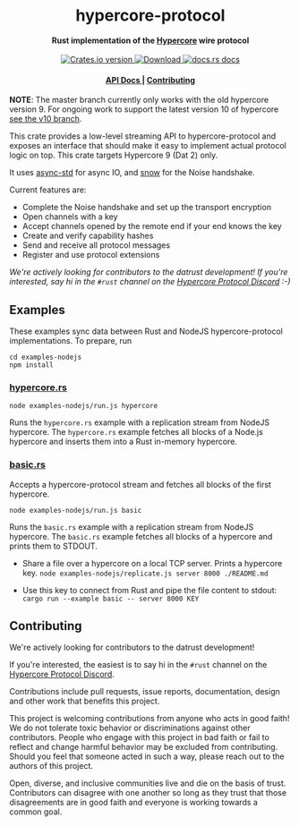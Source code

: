 <h1 align="center">hypercore-protocol</h1>
<div align="center">
  <strong>
    Rust implementation of the <a href="https://github.com/mafintosh/hypercore-protocol">Hypercore</a> wire protocol
  </strong>
</div>

<br />

<div align="center">
  <!-- Crates version -->
  <a href="https://crates.io/crates/hypercore-protocol">
    <img src="https://img.shields.io/crates/v/hypercore-protocol.svg?style=flat-square"
    alt="Crates.io version" />
  </a>
  <!-- Downloads -->
  <a href="https://crates.io/crates/hypercore-protocol">
    <img src="https://img.shields.io/crates/d/hypercore-protocol.svg?style=flat-square"
      alt="Download" />
  </a>
  <!-- docs.rs docs -->
  <a href="https://docs.rs/hypercore-protocol">
    <img src="https://img.shields.io/badge/docs-latest-blue.svg?style=flat-square"
      alt="docs.rs docs" />
  </a>
</div>

<div align="center">
  <h4>
    <a href="https://docs.rs/hypercore-protocol">
      API Docs
    </a>
    <span> | </span>
    <a href="#contributing">
      Contributing
    </a>
  </h4>
</div>

**NOTE**: The master branch currently only works with the old hypercore version 9.
For ongoing work to support the latest version 10 of hypercore [see the v10 branch](https://github.com/datrs/hypercore-protocol-rs/tree/v10).

This crate provides a low-level streaming API to hypercore-protocol and exposes an interface that should make it easy to implement actual protocol logic on top. This crate targets Hypercore 9 (Dat 2) only.

It uses [async-std](https://async.rs) for async IO, and [snow](https://github.com/mcginty/snow) for the Noise handshake.

Current features are:

* Complete the Noise handshake and set up the transport encryption
* Open channels with a key
* Accept channels opened by the remote end if your end knows the key
* Create and verify capability hashes
* Send and receive all protocol messages
* Register and use protocol extensions

*We're actively looking for contributors to the datrust development! If you're interested, say hi in the `#rust` channel on the [Hypercore Protocol Discord](https://chat.hypercore-protocol.org/) :-)*

## Examples

These examples sync data between Rust and NodeJS hypercore-protocol implementations. To prepare, run
```
cd examples-nodejs
npm install
```

### [hypercore.rs](examples/hypercore.rs)

`node examples-nodejs/run.js hypercore`

Runs the `hypercore.rs` example with a replication stream from NodeJS hypercore. The `hypercore.rs` example fetches all blocks of a Node.js hypercore and inserts them into a Rust in-memory hypercore.

### [basic.rs](examples/basic.rs)

Accepts a hypercore-protocol stream and fetches all blocks of the first hypercore.

`node examples-nodejs/run.js basic`

Runs the `basic.rs` example with a replication stream from NodeJS hypercore. The `basic.rs` example fetches all blocks of a hypercore and prints them to STDOUT.

* Share a file over a hypercore on a local TCP server. Prints a hypercore key.
  `node examples-nodejs/replicate.js server 8000 ./README.md`

* Use this key to connect from Rust and pipe the file content to stdout:
  `cargo run --example basic -- server 8000 KEY`


## Contributing

We're actively looking for contributors to the datrust development! 

If you're interested, the easiest is to say hi in the `#rust` channel on the [Hypercore Protocol Discord](https://chat.hypercore-protocol.org/).

Contributions include pull requests, issue reports, documentation, design
and other work that benefits this project.

This project is welcoming contributions from anyone who acts in good faith!
We do not tolerate toxic behavior or discriminations against other contributors.
People who engage with this project in bad faith or fail to reflect and change
harmful behavior may be excluded from contributing. Should you feel that someone
acted in such a way, please reach out to the authors of this project.

Open, diverse, and inclusive communities live and die on the basis of trust.
Contributors can disagree with one another so long as they trust that those
disagreements are in good faith and everyone is working towards a common
goal.
